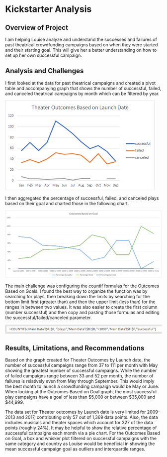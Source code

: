 # Kickstarter Analysis

## Overview of Project
I am helping Louise analyze and understand the successes and failures of past theatrical crowdfunding campaigns based on when they were started and their starting goal. This will give her a better understanding on how to set up her own successful campaign. 
## Analysis and Challenges
I first looked at the data for past theatrical campaigns and created a pivot table and accompanying graph that shows the number of successful, failed, and canceled theatrical campaigns by month which can be filtered by year. 

![Theater_Outcomes_vs_Launch.png](https://github.com/1fatpanda1/kickstarter-analysis/blob/main/resources/Theater_Outcomes_vs_Launch.png)

I then aggregated the percentage of successful, failed, and canceled plays based on their goal and charted those in the following chart.

![Outcomes_vs_Goals.png](https://github.com/1fatpanda1/kickstarter-analysis/blob/main/resources/Outcomes_vs_Goals.png)

The main challenge was configuring the countif formulas for the Outcomes Based on Goals. I found the best way to organize the function was by searching for plays, then breaking down the limits by searching for the bottom limit first (greater than) and then the upper limit (less than) for the ranges in between two values. It was also easier to create the first column (number successful) and then copy and pasting those formulas and editing the successful/failed/canceled parameter.

![countif.png](https://github.com/1fatpanda1/kickstarter-analysis/blob/main/resources/countif.png)

## Results, Limitations, and Recommendations
Based on the graph created for Theater Outcomes by Launch date, the number of successful campaigns range from 37 to 111 per month with May showing the greatest number of successful campaigns. While the number of failed campaigns range between 33 and 52 per month, the number of failures is relatively even from May through September. This would imply the best month to launch a crowdfunding campaign would be May or June. When looking at the Outcomes Based on Goal graph, the most successful play campaigns have a goal of less than $5,000 or between $35,000 and $44,999. 

The data set for Theater outcomes by Launch date is very limited for 2009-2013 and 2017, contributing only 57 out of 1,369 data points. Also, the data includes musicals and theater spaces which account for 327 of the data points (roughly 24%). It may be helpful to show the relative percentage of successful campaigns each month via a pie chart. For the Outcomes Based on Goal, a box and whisker plot filtered on successful campaigns with the same category and country as Louise would be beneficial in showing the mean successful campaign goal as outliers and interquartile ranges.  

